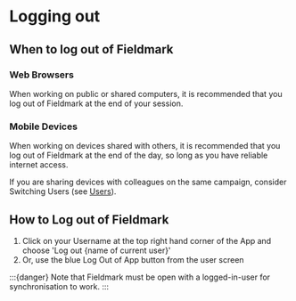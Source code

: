 # Logging out

## When to log out of Fieldmark

### Web Browsers

When working on public or shared computers, it is recommended that you log out of Fieldmark at the end of your session.

### Mobile Devices

When working on devices shared with others, it is recommended that you log out of Fieldmark at the end of the day, so long as you have reliable internet access.

If you are sharing devices with colleagues on the same campaign, consider Switching Users (see [Users](intro/users/switching)).

## How to Log out of Fieldmark

1. Click on your Username at the top right hand corner of the App and choose 'Log out {name of current user}'
2. Or, use the blue Log Out of App button from the user screen

:::{danger}
Note that Fieldmark must be open with a logged-in-user for synchronisation to work.
:::
